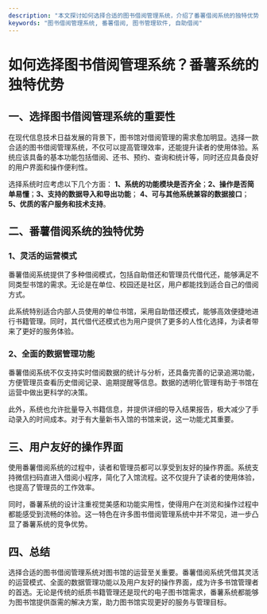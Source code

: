 ```yaml
---
description: "本文探讨如何选择合适的图书借阅管理系统，介绍了番薯借阅系统的独特优势及其适用场景。"
keywords: "图书借阅管理系统, 番薯借阅, 图书管理软件, 自助借阅"
---
```

# 如何选择图书借阅管理系统？番薯系统的独特优势

## 一、选择图书借阅管理系统的重要性

在现代信息技术日益发展的背景下，图书馆对借阅管理的需求愈加明显。选择一款合适的图书借阅管理系统，不仅可以提高管理效率，还能提升读者的使用体验。系统应该具备的基本功能包括借阅、还书、预约、查询和统计等，同时还应具备良好的用户界面和操作便利性。

选择系统时应考虑以下几个方面： **1、系统的功能模块是否齐全**；**2、操作是否简单易懂**；**3、支持的数据导入和导出功能**； **4、可与其他系统兼容的数据接口**；**5、优质的客户服务和技术支持**。

## 二、番薯借阅系统的独特优势

### 1、灵活的运营模式

番薯借阅系统提供了多种借阅模式，包括自助借还和管理员代借代还，能够满足不同类型书馆的需求。无论是在单位、校园还是社区，用户都能找到适合自己的借阅方式。

此系统特别适合内部人员使用的单位书馆，采用自助借还模式，能够高效便捷地进行书籍管理。同时，其代借代还模式也为用户提供了更多的人性化选择，为读者带来了更好的服务体验。

### 2、全面的数据管理功能

番薯借阅系统不仅支持实时借阅数据的统计与分析，还具备完善的记录追溯功能，方便管理员查看历史借阅记录、逾期提醒等信息。数据的透明化管理有助于书馆在运营中做出更科学的决策。

此外，系统也允许批量导入书籍信息，并提供详细的导入结果报告，极大减少了手动录入的时间成本。对于有大量新书入馆的书馆来说，这一功能尤其重要。

## 三、用户友好的操作界面

使用番薯借阅系统的过程中，读者和管理员都可以享受到友好的操作界面。系统支持微信扫码直进入借阅小程序，简化了入馆流程。这不仅提升了读者的使用体验，也提高了管理员的工作效率。

同时，番薯系统的设计注重视觉美感和功能实用性，使得用户在浏览和操作过程中都能感受到流畅的体验。这一特色在许多图书借阅管理系统中并不常见，进一步凸显了番薯系统的竞争优势。

## 四、总结

选择合适的图书借阅管理系统对图书馆的运营至关重要。番薯借阅系统凭借其灵活的运营模式、全面的数据管理功能以及用户友好的操作界面，成为许多书馆管理者的首选。无论是传统的纸质书籍管理还是现代的电子图书馆需求，番薯系统都能够为图书馆提供亟需的解决方案，助力图书馆实现更好的服务与管理目标。
